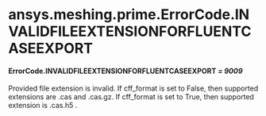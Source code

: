 <a id="ansys-meshing-prime-errorcode-invalidfileextensionforfluentcaseexport"></a>

# ansys.meshing.prime.ErrorCode.INVALIDFILEEXTENSIONFORFLUENTCASEEXPORT

<a id="ansys.meshing.prime.ErrorCode.INVALIDFILEEXTENSIONFORFLUENTCASEEXPORT"></a>

#### ErrorCode.INVALIDFILEEXTENSIONFORFLUENTCASEEXPORT *= 9009*

Provided file extension is invalid. If cff_format is set to False, then supported extensions are .cas and .cas.gz. If cff_format is set to True, then supported extension is .cas.h5 .

<!-- !! processed by numpydoc !! -->
